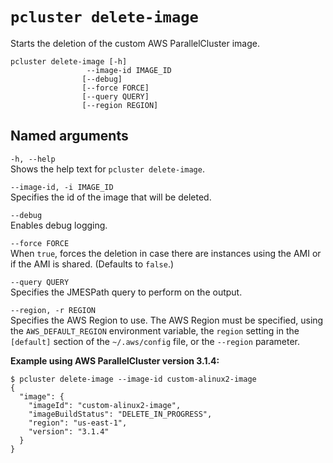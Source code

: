 # `pcluster delete-image`<a name="pcluster.delete-image-v3"></a>

Starts the deletion of the custom AWS ParallelCluster image\.

```
pcluster delete-image [-h] 
                 --image-id IMAGE_ID
                [--debug]
                [--force FORCE]
                [--query QUERY]
                [--region REGION]
```

## Named arguments<a name="pcluster-v3.delete-image.namedargs"></a>

`-h, --help`  
Shows the help text for `pcluster delete-image`\.

`--image-id, -i IMAGE_ID`  
Specifies the id of the image that will be deleted\.

`--debug`  
Enables debug logging\.

`--force FORCE`  
When `true`, forces the deletion in case there are instances using the AMI or if the AMI is shared\. \(Defaults to `false`\.\)

`--query QUERY`  
Specifies the JMESPath query to perform on the output\.

`--region, -r REGION`  
Specifies the AWS Region to use\. The AWS Region must be specified, using the `AWS_DEFAULT_REGION` environment variable, the `region` setting in the `[default]` section of the `~/.aws/config` file, or the `--region` parameter\.

**Example using AWS ParallelCluster version 3\.1\.4:**

```
$ pcluster delete-image --image-id custom-alinux2-image
{
  "image": {
    "imageId": "custom-alinux2-image",
    "imageBuildStatus": "DELETE_IN_PROGRESS",
    "region": "us-east-1",
    "version": "3.1.4"
  }
}
```
